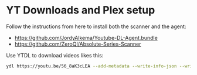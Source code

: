# YT Downloads and Plex setup

Follow the instructions from here to install both the scanner and the agent:

- https://github.com/JordyAlkema/Youtube-DL-Agent.bundle
- https://github.com/ZeroQI/Absolute-Series-Scanner

Use YTDL to download videos likes this:

```bash
ydl https://youtu.be/56_8aK3cLEA --add-metadata --write-info-json --write-thumbnail -f 'bestvideo[ext=mp4]+bestaudio[ext=m4a]/mp4' -o "./youtube/%(uploader)s [%(uploader_id)s]/%(title)s[%(id)s].%(ext)s"
```
